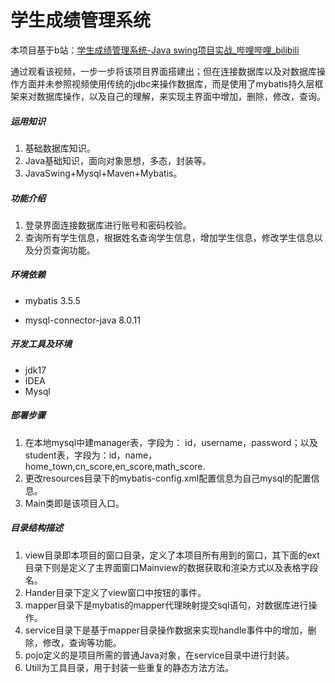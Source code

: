 学生成绩管理系统
===========================

本项目基于b站：[学生成绩管理系统-Java swing项目实战_哔哩哔哩_bilibili](https://www.bilibili.com/video/BV1qi4y137Ct?spm_id_from=333.337.search-card.all.click&vd_source=89bf5082dff0a910a2055899629226d4)

通过观看该视频，一步一步将该项目界面搭建出；但在连接数据库以及对数据库操作方面并未参照视频使用传统的jdbc来操作数据库，而是使用了mybatis持久层框架来对数据库操作，以及自己的理解，来实现主界面中增加，删除，修改，查询。

##### 运用知识

1. 基础数据库知识。
2. Java基础知识，面向对象思想，多态，封装等。
3. JavaSwing+Mysql+Maven+Mybatis。

##### 功能介绍

1. 登录界面连接数据库进行账号和密码校验。
2. 查询所有学生信息，根据姓名查询学生信息，增加学生信息，修改学生信息以及分页查询功能。

##### 环境依赖

* mybatis 3.5.5

* mysql-connector-java   8.0.11

##### 开发工具及环境

* jdk17
* IDEA
* Mysql

##### 部署步骤

1. 在本地mysql中建manager表，字段为： id，username，password；以及student表，字段为：id，name，home_town,cn_score,en_score,math_score.
2. 更改resources目录下的mybatis-config.xml配置信息为自己mysql的配置信息。
3. Main类即是该项目入口。

#####  目录结构描述

1. view目录即本项目的窗口目录，定义了本项目所有用到的窗口，其下面的ext目录下则是定义了主界面窗口Mainview的数据获取和渲染方式以及表格字段名。
2. Hander目录下定义了view窗口中按钮的事件。
3. mapper目录下是mybatis的mapper代理映射提交sql语句，对数据库进行操作。
4. service目录下是基于mapper目录操作数据来实现handle事件中的增加，删除，修改，查询等功能。
5. pojo定义的是项目所需的普通Java对象，在service目录中进行封装。
6. Utill为工具目录，用于封装一些重复的静态方法方法。

